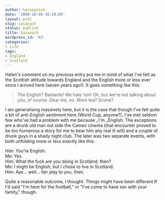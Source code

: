 ```yaml
---
author: harveynick
date: '2008-10-04 16:10:09'
layout: post
slug: sasanach
status: publish
title: Sasanach
wordpress_id: '63'
categories:
- Life
tags:
- England
- Scotland
---
```


Helen's comment on my previous entry put me in mind of what I've felt as the Scottish attitude towards England and the English more or less ever since I arrived here (seven years ago!). It goes something like this:  

> The English? Bastards! We hate 'em! Oh, but we're not talking about you, of course. Dear me, no. More tea? Scone?

<!-- more -->

I am generalising massively here, but it is the case that though I've felt quite a bit of anti-English sentiment here (World Cup, anyone?), I've met seldom few who've had a problem with me because _I'm _English. The exceptions are a drunk old man out side the Cameo cinema (that encounter proved to be too humerous a story for me to bear him any real ill will) and a couple of drunk guys in a shady night club. The later was two separate events, with both unfolding more or less exactly like this:  

Him: You're English.  
Me: Yes.  
Him: What the fuck are you doing in Scotland, then?  
Me: I might be English, but I chose to live in Scotland.  
Him: Aye... well... fair play to you, then.  

Quite a reasonable outcome, I thought. Things might have been different If I'd said "I'm here for the football," or "I've come to have sex with your family," though.
